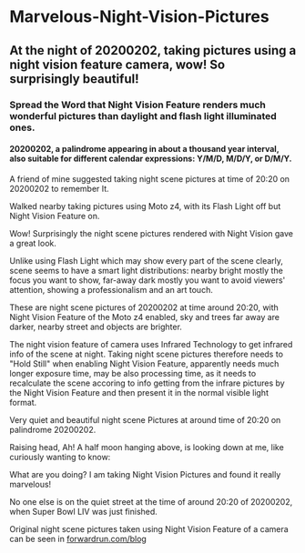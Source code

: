 # Marvelous-Night-Vision-Pictures
##   At the night of 20200202, taking pictures using a night vision feature camera, wow! So surprisingly beautiful! 

### Spread the Word that Night Vision Feature renders much wonderful pictures than daylight and flash light illuminated ones.

#### 20200202, a palindrome appearing in about a thousand year interval, also suitable for different calendar expressions: Y/M/D, M/D/Y, or D/M/Y.

A friend of mine suggested taking night scene pictures at time of 20:20 on 20200202 to remember It.

Walked nearby taking pictures using Moto z4, with its Flash Light off but Night Vision Feature on.

Wow! Surprisingly the night scene pictures rendered with Night Vision gave a great look.

Unlike using Flash Light which may show every part of the scene clearly, scene seems to have a smart light distributions: nearby bright mostly the focus you want to show, far-away dark mostly you want to avoid viewers' attention, showing a professionalism and an art touch.

These are night scene pictures of 20200202 at time around 20:20, with Night Vision Feature of the Moto z4 enabled, sky and trees far away are darker, nearby street and objects are brighter.

The night vision feature of camera uses Infrared Technology to get infrared info of the scene at night. Taking night scene pictures therefore needs to "Hold Still" when enabling Night Vision Feature, apparently needs much longer exposure time, may be also processing time, as it needs to recalculate the scene accoring to info getting from the infrare pictures by the Night Vision Feature and then present it in the normal visible light format.

Very quiet and beautiful night scene Pictures at around time of 20:20 on palindrome 20200202.

Raising head, Ah! A half moon hanging above, is looking down at me, like curiously wanting to know: 

What are you doing? 
I am taking Night Vision Pictures and found it really marvelous! 

No one else is on the quiet street at the time of around 20:20 of 20200202, when Super Bowl LIV was just finished.

Original night scene pictures taken using Night Vision Feature of a camera can be seen in [forwardrun.com/blog](forwardrun.com/blog)
